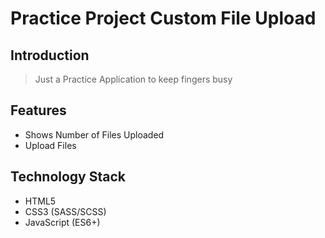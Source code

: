 # Practice Project Custom File Upload

## Introduction
> Just a Practice Application to keep fingers busy
## Features
>
- Shows Number of Files Uploaded
- Upload Files


## Technology Stack
- HTML5
- CSS3 (SASS/SCSS)
- JavaScript (ES6+)
